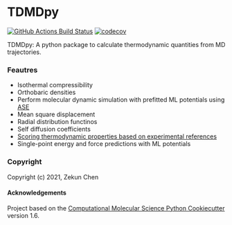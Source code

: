 TDMDpy
==============================
[//]: # (Badges)
[![GitHub Actions Build Status](https://github.com/REPLACE_WITH_OWNER_ACCOUNT/tdmdpy/workflows/CI/badge.svg)](https://github.com/REPLACE_WITH_OWNER_ACCOUNT/tdmdpy/actions?query=workflow%3ACI)
[![codecov](https://codecov.io/gh/REPLACE_WITH_OWNER_ACCOUNT/TDMDpy/branch/master/graph/badge.svg)](https://codecov.io/gh/REPLACE_WITH_OWNER_ACCOUNT/TDMDpy/branch/master)


TDMDpy: A python package to calculate thermodynamic quantities from MD trajectories.

### Feautres
* Isothermal compressibility
* Orthobaric densities
* Perform molecular dynamic simulation with prefitted ML potentials using [ASE](https://wiki.fysik.dtu.dk/ase/tutorials/md/md.html)
* Mean square displacement
* Radial distribution functinos
* Self diffusion coefficients
* [Scoring thermodynamic properties based on experimental references](https://pubs.rsc.org/en/content/articlelanding/2011/cp/c1cp22168j)
* Single-point energy and force predictions with ML potentials

### Copyright

Copyright (c) 2021, Zekun Chen


#### Acknowledgements
 
Project based on the 
[Computational Molecular Science Python Cookiecutter](https://github.com/molssi/cookiecutter-cms) version 1.6.
